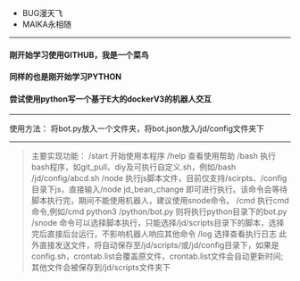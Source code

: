 - BUG漫天飞
- MAIKA永相随
***
#### 刚开始学习使用GITHUB，我是一个菜鸟
#### 同样的也是刚开始学习PYTHON
#### 尝试使用python写一个基于E大的dockerV3的机器人交互
***
使用方法：
将bot.py放入一个文件夹，将bot.json放入/jd/config文件夹下
***
> 主要实现功能：
    /start 开始使用本程序
    /help 查看使用帮助
    /bash 执行bash程序，如git_pull、diy及可执行自定义.sh，例如/bash /jd/config/abcd.sh
    /node 执行js脚本文件，目前仅支持/scirpts、/config目录下js，直接输入/node jd_bean_change 即可进行执行。该命令会等待脚本执行完，期间不能使用机器人，建议使用snode命令。
    /cmd 执行cmd命令,例如/cmd python3 /python/bot.py 则将执行python目录下的bot.py
    /snode 命令可以选择脚本执行，只能选择/jd/scripts目录下的脚本，选择完后直接后台运行，不影响机器人响应其他命令
    /log 选择查看执行日志
    此外直接发送文件，将自动保存至/jd/scripts/或/jd/config目录下，如果是config.sh，crontab.list会覆盖原文件，crontab.list文件会自动更新时间;其他文件会被保存到/jd/scripts文件夹下
